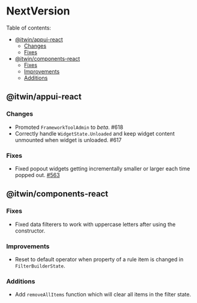 # NextVersion <!-- omit from toc -->

Table of contents:

- [@itwin/appui-react](#itwinappui-react)
  - [Changes](#changes)
  - [Fixes](#fixes)
- [@itwin/components-react](#itwincomponents-react)
  - [Fixes](#fixes)
  - [Improvements](#improvements)
  - [Additions](#additions)

## @itwin/appui-react

### Changes

- Promoted `FrameworkToolAdmin` to _beta_. #618
- Correctly handle `WidgetState.Unloaded` and keep widget content unmounted when widget is unloaded. #617

### Fixes

- Fixed popout widgets getting incrementally smaller or larger each time popped out. [#563](https://github.com/iTwin/appui/issues/563)

## @itwin/components-react

### Fixes

- Fixed data filterers to work with uppercase letters after using the constructor.

### Improvements

- Reset to default operator when property of a rule item is changed in `FilterBuilderState`.

### Additions

- Add `removeAllItems` function which will clear all items in the filter state.
